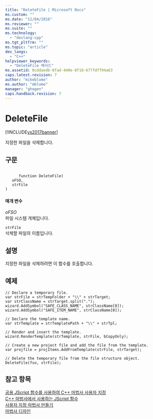 ```yaml
---
title: "DeleteFile | Microsoft Docs"
ms.custom: ""
ms.date: "11/04/2016"
ms.reviewer: ""
ms.suite: ""
ms.technology: 
  - "devlang-cpp"
ms.tgt_pltfrm: ""
ms.topic: "article"
dev_langs: 
  - "C++"
helpviewer_keywords: 
  - "DeleteFile 메서드"
ms.assetid: 0cddaedb-8fad-440e-8f18-677fdff94a63
caps.latest.revision: 7
author: "mikeblome"
ms.author: "mblome"
manager: "ghogen"
caps.handback.revision: 7
---
```

# DeleteFile
[!INCLUDE[vs2017banner](../assembler/inline/includes/vs2017banner.md)]

지정한 파일을 삭제합니다.  
  
## 구문  
  
```  
  
      function DeleteFile(   
   oFSO,   
   strFile    
)   
```  
  
#### 매개 변수  
 *oFSO*  
 파일 시스템 개체입니다.  
  
 `strFile`  
 삭제할 파일의 이름입니다.  
  
## 설명  
 지정한 파일을 삭제하려면 이 함수를 호출합니다.  
  
## 예제  
  
```  
// Declare a temporary file.  
var strFile = strTempFolder + "\\" + strTarget;  
var strClassName = strTarget.split(".");  
wizard.AddSymbol("SAFE_CLASS_NAME", strClassName[0]);  
wizard.AddSymbol("SAFE_ITEM_NAME", strClassName[0]);  
  
// Declare the template name.  
var strTemplate = strTemplatePath + "\\" + strTpl;  
  
// Render and insert the template.  
wizard.RenderTemplate(strTemplate, strFile, bCopyOnly);  
  
// Create a new project file and add the file from the template.  
var projfile = projItems.AddFromTemplate(strFile, strTarget);  
  
// Delete the temporary file from the file structure object.  
DeleteFile(fso, strFile);  
```  
  
## 참고 항목  
 [공용 JScript 함수를 사용하여 C\+\+ 마법사 사용자 지정](../ide/customizing-cpp-wizards-with-common-jscript-functions.md)   
 [C\+\+ 마법사에서 사용하는 JScript 함수](../ide/jscript-functions-for-cpp-wizards.md)   
 [사용자 지정 마법사 만들기](../ide/creating-a-custom-wizard.md)   
 [마법사 디자인](../ide/designing-a-wizard.md)